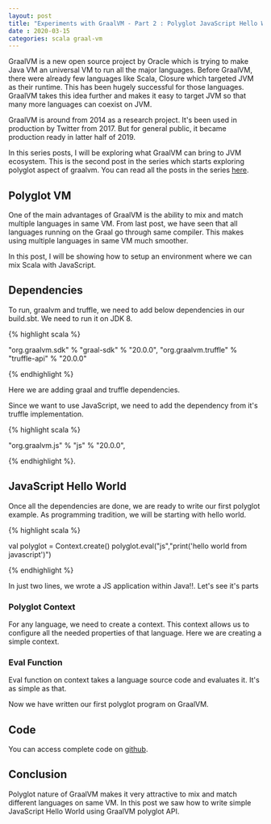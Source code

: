 ```yaml
---
layout: post
title: "Experiments with GraalVM - Part 2 : Polyglot JavaScript Hello World"
date : 2020-03-15
categories: scala graal-vm
---
```

GraalVM is a new open source project by Oracle which is trying to make Java VM an universal VM to run all the major languages. Before GraalVM, there were already few languages like Scala, Closure which targeted JVM as their runtime. This has been hugely successful for those languages. GraalVM takes this idea further and makes it easy to target JVM so that many more languages can coexist on JVM.

GraalVM is around from 2014 as a research project. It's been used in production by Twitter from 2017. But for general public, it became production ready in latter half of 2019.

In this series posts, I will be exploring what GraalVM can bring to JVM ecosystem. This is the second post in the series which starts exploring polyglot aspect of graalvm. You can read all the posts in the series [here](/categories/graal-vm).


## Polyglot VM

One of the main advantages of GraalVM is the ability to mix and match multiple languages in same VM. From last post, we have seen that all languages running on the Graal go through same compiler. This makes using multiple languages in same VM much smoother. 

In this post, I will be showing how to setup an environment where we can mix Scala with JavaScript.

## Dependencies

To run, graalvm and truffle, we need to add below dependencies in our build.sbt. We need to run it on JDK 8.

{% highlight scala %}

"org.graalvm.sdk" % "graal-sdk" % "20.0.0",
"org.graalvm.truffle" % "truffle-api" % "20.0.0"

{% endhighlight %}

Here we are adding graal and truffle dependencies.

Since we want to use JavaScript, we need to add the dependency from it's truffle implementation.

{% highlight scala %}

"org.graalvm.js" % "js" % "20.0.0",

{% endhighlight %}.


## JavaScript Hello World

Once all the dependencies are done, we are ready to write our first polyglot example. As programming tradition, we will be starting with hello world.

{% highlight scala %}

val polyglot = Context.create()
polyglot.eval("js","print('hello world from javascript')")
 
{% endhighlight %}

In just two lines, we wrote a JS application within Java!!. Let's see it's parts

### Polyglot Context

For any language, we need to create a context. This context allows us to configure all the needed properties of that language. Here we are creating a simple context.

### Eval Function

Eval function on context takes a language source code and evaluates it. It's as simple as that.


Now we have written our first polyglot program on GraalVM.

## Code

You can access complete code on [github](https://github.com/phatak-dev/GraalVMExperiments/blob/master/src/main/scala/com/madhukaraphatak/graalvm/JsHelloWorld.scala).


## Conclusion

Polyglot nature of GraalVM makes it very attractive to mix and match different languages on same VM. In this post we saw how to write simple JavaScript Hello World using GraalVM polyglot API.
